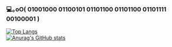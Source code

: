 ### 💻｡oO( 01001000 01100101 01101100 01101100 01101111 00100001 )

[![Top Langs](https://github-readme-stats.vercel.app/api/top-langs/?username=H-Matzy&layout=compact)](https://github.com/anuraghazra/github-readme-stats)
<br />
[![Anurag's GitHub stats](https://github-readme-stats.vercel.app/api?username=H-Matzy&show_icons=true&theme=slateorange)](https://github.com/anuraghazra/github-readme-stats)

